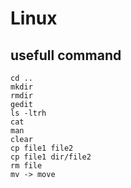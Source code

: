 # Linux 
## usefull command
```shell
cd ..
mkdir
rmdir
gedit
ls -ltrh
cat 
man 
clear
cp file1 file2
cp file1 dir/file2
rm file 
mv -> move
```

